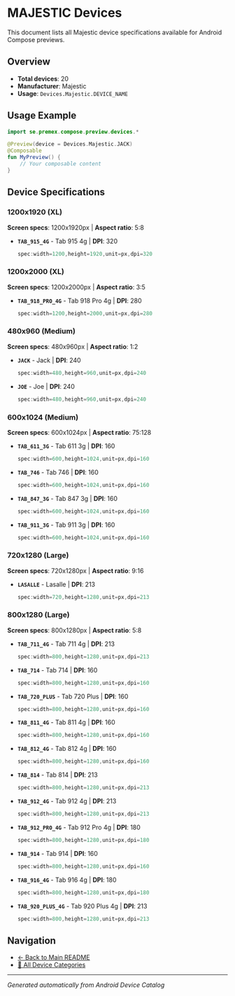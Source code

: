 # MAJESTIC Devices

This document lists all Majestic device specifications available for Android Compose previews.

## Overview

- **Total devices**: 20
- **Manufacturer**: Majestic
- **Usage**: `Devices.Majestic.DEVICE_NAME`

## Usage Example

```kotlin
import se.premex.compose.preview.devices.*

@Preview(device = Devices.Majestic.JACK)
@Composable
fun MyPreview() {
    // Your composable content
}
```

## Device Specifications

### 1200x1920 (XL)

**Screen specs**: 1200x1920px | **Aspect ratio**: 5:8

- **`TAB_915_4G`** - Tab 915 4g | **DPI**: 320
  ```kotlin
  spec:width=1200,height=1920,unit=px,dpi=320
  ```

### 1200x2000 (XL)

**Screen specs**: 1200x2000px | **Aspect ratio**: 3:5

- **`TAB_918_PRO_4G`** - Tab 918 Pro 4g | **DPI**: 280
  ```kotlin
  spec:width=1200,height=2000,unit=px,dpi=280
  ```

### 480x960 (Medium)

**Screen specs**: 480x960px | **Aspect ratio**: 1:2

- **`JACK`** - Jack | **DPI**: 240
  ```kotlin
  spec:width=480,height=960,unit=px,dpi=240
  ```

- **`JOE`** - Joe | **DPI**: 240
  ```kotlin
  spec:width=480,height=960,unit=px,dpi=240
  ```

### 600x1024 (Medium)

**Screen specs**: 600x1024px | **Aspect ratio**: 75:128

- **`TAB_611_3G`** - Tab 611 3g | **DPI**: 160
  ```kotlin
  spec:width=600,height=1024,unit=px,dpi=160
  ```

- **`TAB_746`** - Tab 746 | **DPI**: 160
  ```kotlin
  spec:width=600,height=1024,unit=px,dpi=160
  ```

- **`TAB_847_3G`** - Tab 847 3g | **DPI**: 160
  ```kotlin
  spec:width=600,height=1024,unit=px,dpi=160
  ```

- **`TAB_911_3G`** - Tab 911 3g | **DPI**: 160
  ```kotlin
  spec:width=600,height=1024,unit=px,dpi=160
  ```

### 720x1280 (Large)

**Screen specs**: 720x1280px | **Aspect ratio**: 9:16

- **`LASALLE`** - Lasalle | **DPI**: 213
  ```kotlin
  spec:width=720,height=1280,unit=px,dpi=213
  ```

### 800x1280 (Large)

**Screen specs**: 800x1280px | **Aspect ratio**: 5:8

- **`TAB_711_4G`** - Tab 711 4g | **DPI**: 213
  ```kotlin
  spec:width=800,height=1280,unit=px,dpi=213
  ```

- **`TAB_714`** - Tab 714 | **DPI**: 160
  ```kotlin
  spec:width=800,height=1280,unit=px,dpi=160
  ```

- **`TAB_720_PLUS`** - Tab 720 Plus | **DPI**: 160
  ```kotlin
  spec:width=800,height=1280,unit=px,dpi=160
  ```

- **`TAB_811_4G`** - Tab 811 4g | **DPI**: 160
  ```kotlin
  spec:width=800,height=1280,unit=px,dpi=160
  ```

- **`TAB_812_4G`** - Tab 812 4g | **DPI**: 160
  ```kotlin
  spec:width=800,height=1280,unit=px,dpi=160
  ```

- **`TAB_814`** - Tab 814 | **DPI**: 213
  ```kotlin
  spec:width=800,height=1280,unit=px,dpi=213
  ```

- **`TAB_912_4G`** - Tab 912 4g | **DPI**: 213
  ```kotlin
  spec:width=800,height=1280,unit=px,dpi=213
  ```

- **`TAB_912_PRO_4G`** - Tab 912 Pro 4g | **DPI**: 180
  ```kotlin
  spec:width=800,height=1280,unit=px,dpi=180
  ```

- **`TAB_914`** - Tab 914 | **DPI**: 160
  ```kotlin
  spec:width=800,height=1280,unit=px,dpi=160
  ```

- **`TAB_916_4G`** - Tab 916 4g | **DPI**: 180
  ```kotlin
  spec:width=800,height=1280,unit=px,dpi=180
  ```

- **`TAB_920_PLUS_4G`** - Tab 920 Plus 4g | **DPI**: 213
  ```kotlin
  spec:width=800,height=1280,unit=px,dpi=213
  ```

## Navigation

- [← Back to Main README](../../README.md)
- [📱 All Device Categories](../README.md)

---
*Generated automatically from Android Device Catalog*
